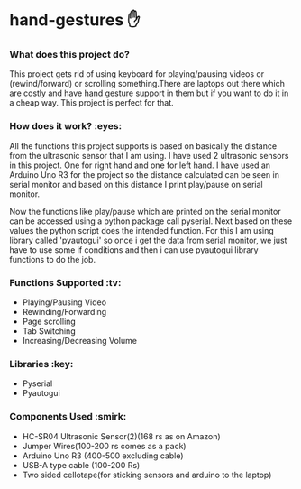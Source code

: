 # hand-gestures :hand: 
<h3>What does this project do?</h2>
<p>This project gets rid of using keyboard for playing/pausing videos or (rewind/forward) or scrolling something.There are laptops out there which are costly and have hand gesture support in them but if you want to do it in a cheap way. This project is perfect for that.</p>
  
<h3> How does it work? :eyes:</h3>
<p>All the functions this project supports is based on basically the distance from the ultrasonic sensor that I am using. I have used 2 ultrasonic sensors in this project. One for right hand and one for left hand. I have used an Arduino Uno R3 for the project so the distance calculated can be seen in serial monitor and based on this distance I print play/pause on serial monitor.</p>
<p>Now the functions like play/pause which are printed on the serial monitor can be accessed using a python package call pyserial. Next based on these values the python script does the intended function. For this I am using library called 'pyautogui' so once i get the data from serial monitor, we just have to use some if conditions and then i can use pyautogui library functions to do the job.</p>

<h3>Functions Supported :tv:</h3>
<ul>
  <li>Playing/Pausing Video</li>
  <li>Rewinding/Forwarding</li>
  <li>Page scrolling</li>
  <li>Tab Switching</li>
  <li>Increasing/Decreasing Volume</li>

 </ul>

<h3>Libraries :key:</h3>
<ul>
  <li>Pyserial</li>
  <li>Pyautogui</li>
</ul>

<h3>Components Used :smirk:</h3>
<ul>
  <li>HC-SR04 Ultrasonic Sensor(2)(168 rs as on Amazon)</li>
  <li>Jumper Wires(100-200 rs comes as a pack)</li>
  <li>Arduino Uno R3 (400-500 excluding cable)</li>
  <li>USB-A type cable (100-200 Rs) </li>
  <li> Two sided cellotape(for sticking sensors and arduino to the laptop)</li>
</ul>
  
